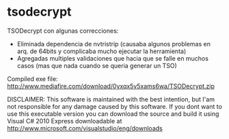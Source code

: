 tsodecrypt
==========

TSODecrypt con algunas correcciones:

* Eliminada dependencia de nvtristrip (causaba algunos problemas en arq. de 64bits y complicaba mucho ejecutar la herramienta)
* Agregadas multiples validaciones que hacia que se falle en muchos casos (mas que nada cuando se queria generar un TSO)

Compiled exe file:
http://www.mediafire.com/download/0yxqx5v5xams6wa/TSODecrypt.zip

DISCLAIMER: This software is maintained with the best intention, but I'am not responsible for any damage caused by this software.
If you dont want to use this executable version you can download the source and build it using Visual C# 2010 Express
downloadable at http://www.microsoft.com/visualstudio/eng/downloads

